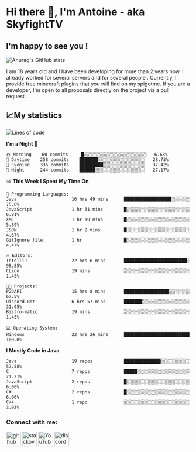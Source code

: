 # Hi there 👋, I'm Antoine - aka SkyfightTV
## I'm happy to see you !
![Anurag's GitHub stats](https://github-readme-stats.vercel.app/api?username=SKyfightTV&show_icons=true&theme=dark&count_private=true&)

I am 18 years old and I have been developing for more than 2 years now. I already worked for several servers and for several people . Currently, I provide free minecraft plugins that you will find on my spigotmc.
If you are a developer, I'm open to all proposals directly on the project via a pull request.

## 📈My statistics
<!--START_SECTION:waka-->
![Lines of code](https://img.shields.io/badge/From%20Hello%20World%20I%27ve%20Written-2%20Million%20lines%20of%20code-blue)

**I'm a Night 🦉** 

```text
🌞 Morning    60 commits     █░░░░░░░░░░░░░░░░░░░░░░░░   6.68% 
🌆 Daytime    258 commits    ███████░░░░░░░░░░░░░░░░░░   28.73% 
🌃 Evening    336 commits    █████████░░░░░░░░░░░░░░░░   37.42% 
🌙 Night      244 commits    ██████░░░░░░░░░░░░░░░░░░░   27.17%

```


📊 **This Week I Spent My Time On** 

```text
💬 Programming Languages: 
Java                     16 hrs 49 mins      ██████████████████░░░░░░░   75.0% 
JavaScript               1 hr 31 mins        █░░░░░░░░░░░░░░░░░░░░░░░░   6.81% 
XML                      1 hr 19 mins        █░░░░░░░░░░░░░░░░░░░░░░░░   5.89% 
JSON                     1 hr 2 mins         █░░░░░░░░░░░░░░░░░░░░░░░░   4.67% 
GitIgnore file           1 hr                █░░░░░░░░░░░░░░░░░░░░░░░░   4.47%

🔥 Editors: 
IntelliJ                 22 hrs 6 mins       ████████████████████████░   98.55% 
CLion                    19 mins             ░░░░░░░░░░░░░░░░░░░░░░░░░   1.45%

🐱‍💻 Projects: 
P2DAPI                   15 hrs 8 mins       █████████████████░░░░░░░░   67.5% 
Discord-Bot              6 hrs 57 mins       ███████░░░░░░░░░░░░░░░░░░   31.05% 
Bistro-matic             19 mins             ░░░░░░░░░░░░░░░░░░░░░░░░░   1.45%

💻 Operating System: 
Windows                  22 hrs 26 mins      █████████████████████████   100.0%

```

**I Mostly Code in Java** 

```text
Java                     19 repos            ██████████████░░░░░░░░░░░   57.58% 
C                        7 repos             █████░░░░░░░░░░░░░░░░░░░░   21.21% 
JavaScript               2 repos             █░░░░░░░░░░░░░░░░░░░░░░░░   6.06% 
C#                       2 repos             █░░░░░░░░░░░░░░░░░░░░░░░░   6.06% 
C++                      1 repo              ░░░░░░░░░░░░░░░░░░░░░░░░░   3.03%

```



<!--END_SECTION:waka-->

### Connect with me:

[<img src='https://cdn.jsdelivr.net/npm/simple-icons@3.0.1/icons/github.svg' alt='github' height='40'>](https://github.com/SKyfightTV)  [<img src='https://cdn.jsdelivr.net/npm/simple-icons@3.0.1/icons/stackoverflow.svg' alt='stackoverflow' height='40'>](https://stackoverflow.com/users/16952856)  [<img src='https://cdn.jsdelivr.net/npm/simple-icons@3.0.1/icons/youtube.svg' alt='YouTube' height='40'>](https://www.youtube.com/channel/UCjzzQNjlBr-AZ5j1A8lMMKw)  [<img src='https://cdn.jsdelivr.net/npm/simple-icons@3.0.1/icons/discord.svg' alt='discord' height='40'>](https://discord.gg/u8yzVac)  
